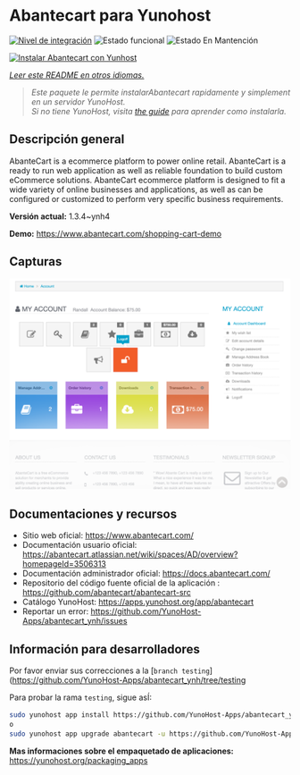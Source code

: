 <!--
Este archivo README esta generado automaticamente<https://github.com/YunoHost/apps/tree/master/tools/readme_generator>
No se debe editar a mano.
-->

# Abantecart para Yunohost

[![Nivel de integración](https://dash.yunohost.org/integration/abantecart.svg)](https://ci-apps.yunohost.org/ci/apps/abantecart/) ![Estado funcional](https://ci-apps.yunohost.org/ci/badges/abantecart.status.svg) ![Estado En Mantención](https://ci-apps.yunohost.org/ci/badges/abantecart.maintain.svg)

[![Instalar Abantecart con Yunhost](https://install-app.yunohost.org/install-with-yunohost.svg)](https://install-app.yunohost.org/?app=abantecart)

*[Leer este README en otros idiomas.](./ALL_README.md)*

> *Este paquete le permite instalarAbantecart rapidamente y simplement en un servidor YunoHost.*  
> *Si no tiene YunoHost, visita [the guide](https://yunohost.org/install) para aprender como instalarla.*

## Descripción general

AbanteCart is a ecommerce platform to power online retail. AbanteCart is a ready to run web application as well as reliable foundation to build custom eCommerce solutions. AbanteCart ecommerce platform is designed to fit a wide variety of online businesses and applications, as well as can be configured or customized to perform very specific business requirements.

**Versión actual:** 1.3.4~ynh4

**Demo:** <https://www.abantecart.com/shopping-cart-demo>

## Capturas

![Captura de Abantecart](./doc/screenshots/dashboard.png)

## Documentaciones y recursos

- Sitio web oficial: <https://www.abantecart.com/>
- Documentación usuario oficial: <https://abantecart.atlassian.net/wiki/spaces/AD/overview?homepageId=3506313>
- Documentación administrador oficial: <https://docs.abantecart.com/>
- Repositorio del código fuente oficial de la aplicación : <https://github.com/abantecart/abantecart-src>
- Catálogo YunoHost: <https://apps.yunohost.org/app/abantecart>
- Reportar un error: <https://github.com/YunoHost-Apps/abantecart_ynh/issues>

## Información para desarrolladores

Por favor enviar sus correcciones a la [`branch testing`](https://github.com/YunoHost-Apps/abantecart_ynh/tree/testing

Para probar la rama `testing`, sigue asÍ:

```bash
sudo yunohost app install https://github.com/YunoHost-Apps/abantecart_ynh/tree/testing --debug
o
sudo yunohost app upgrade abantecart -u https://github.com/YunoHost-Apps/abantecart_ynh/tree/testing --debug
```

**Mas informaciones sobre el empaquetado de aplicaciones:** <https://yunohost.org/packaging_apps>
